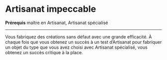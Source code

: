 # Artisanat impeccable

<p><strong>Prérequis</strong> maître en Artisanat, Artisanat spécialisé</p>
<hr>
<p>Vous fabriquez des créations sans défaut avec une grande efficacité. À chaque fois que vous obtenez un succès à un test d’Artisanat pour fabriquer un objet du type que vous avez choisi avec Artisanat spécialisé, vous obtenez un succès critique à la place.</p>